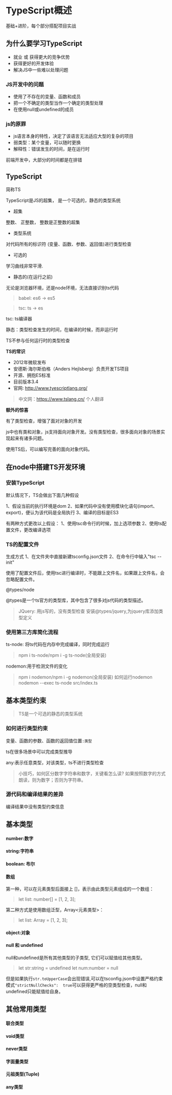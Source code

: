 # TypeScript概述
基础+进阶，每个部分搭配项目实战

## 为什么要学习TypeScript

- 就业 或 获得更大的竞争优势
- 获得更好的开发体验
- 解决JS中一些难以处理问题

### JS开发中的问题

- 使用了不存在的变量、函数和成员
- 把一个不确定的类型当作一个确定的类型处理
- 在使用null或undefined的成员

### js的原罪

- js语言本身的特性，决定了该语言无法适应大型的复杂的项目
- 弱类型：某个变量，可以随时更换
- 解释性：错误发生的时间，是在运行时

前端开发中，大部分的时间都是在排错

## TypeScript

简称TS

TypeScript是JS的超集， 是一个可选的，静态的类型系统

- 超集

整数、 正整数， 整数是正整数的超集

- 类型系统

对代码所有的标识符 (变量、函数、参数、返回值)进行类型检查

- 可选的

学习曲线非常平滑.

- 静态的(在运行之前)

无论是浏览器环境，还是node环境，无法直接识别ts代码

> babel: es6 -> es5

> tsc: ts -> es

tsc: ts编译器

静态：类型检查发生的时间，在编译的时候，而非运行时

TS不参与任何运行时的类型检查

**TS的常识**

- 2012年微软发布
- 安德斯·海尔斯伯格（Anders Hejlsberg）负责开发TS项目
- 开源、拥抱ES标准
- 目前版本3.4
- 官网: http://www.tyescriptlang.org/

> 中文网：https://www.tslang.cn/ 个人翻译


**额外的惊喜**

有了类型检查，增强了面对对象的开发

js中也有类和对象，js支持面向对象开发。没有类型检查，很多面向对象的场景实现起来有诸多问题。

使用TS后，可以编写完善的面向对象代码。

## 在node中搭建TS开发环境

### 安装TypeScript

默认情况下，TS会做出下面几种假设

1、假设当前的执行环境是dom
2、如果代码中没有使用模块化语句(import、export)，便认为该代码是全局执行
3、编译的目标是ES3

有两种方式更改以上假设：
1、使用tsc命令行的时候，加上选项参数
2、使用ts配置文件，更改编译选项

### TS的配置文件

生成方式
1、在文件夹中直接新建tsconfig.json文件
2、在命令行中输入"tsc --init"

使用了配置文件后，使用tsc进行编译时，不能跟上文件名，如果跟上文件名，会忽略配置文件。

@types/node

@types是一个ts官方的类型库，其中包含了很多对js代码的类型描述。

> JQuery: 用js写的，没有类型检查
> 安装@types/jquery,为jquery库添加类型定义

### 使用第三方库简化流程

ts-node: 将ts代码在内存中完成编译，同时完成运行

> npm i ts-node/npm i -g ts-node(全局安装)

nodemon:用于检测文件的变化

> npm i nodemon/npm i -g nodemon(全局安装)
如何运行nodemon
> nodemon --exec ts-node src/index.ts


## 基本类型约束

> TS是一个可选的静态的类型系统

### 如何进行类型约束

变量、函数的参数、函数的返回值位置```:类型```

ts在很多场景中可以完成类型推导

any:表示任意类型，对该类型，ts不进行类型检查

> 小技巧，如何区分数字字符串和数字，关键看怎么读?
> 如果按照数字的方式朗读，则为数字；否则为字符串。

### 源代码和编译结果的差异

编译结果中没有类型约束信息

## 基本类型

#### number:数字
#### string:字符串
#### boolean: 布尔
#### 数组

第一种，可以在元素类型后面接上 []，表示由此类型元素组成的一个数组：
> let list: number[] = [1, 2, 3];

第二种方式是使用数组泛型，Array<元素类型>：
> let list: Array<number> = [1, 2, 3];
#### object:对象
#### null 和 undefined
null和undefined是所有其他类型的子类型, 它们可以赋值给其他类型。
> let str:string = undefined
> let num:number = null

但是如果执行```str.toUpperCase```会出现错误,可以在tsconfig.json中设置严格约束模式```"strictNullChecks":  true```可以获得更严格的空类型检查，null和undefined只能赋值给自身。

## 其他常用类型
#### 联合类型
#### void类型
#### never类型
#### 字面量类型
#### 元祖类型(Tuple)
#### any类型

